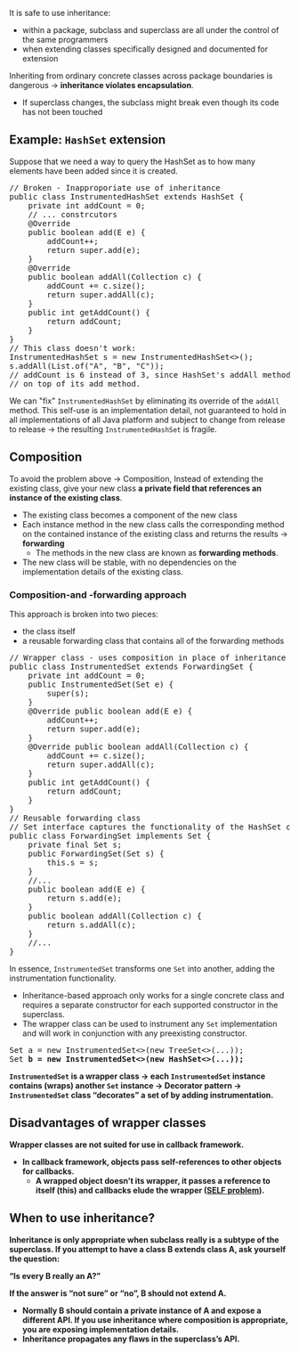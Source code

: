 It is safe to use inheritance:
* within a package, subclass and superclass are all under the control of the same programmers
* when extending classes specifically designed and documented for extension

Inheriting from ordinary concrete classes across package boundaries is dangerous → **inheritance violates encapsulation**.
* If superclass changes, the subclass might break even though its code has not been touched

## Example: `HashSet` extension
Suppose that we need a way to query the HashSet as to how many elements have been added since it is created.

<pre>
// Broken - Inapproporiate use of inheritance
public class InstrumentedHashSet<E> extends HashSet<E> {
    private int addCount = 0;
    // ... constrcutors
    @Override
    public boolean add(E e) {
        addCount++;
        return super.add(e);
    }
    @Override
    public boolean addAll(Collection<? extends E> c) {
        addCount += c.size();
        return super.addAll(c);
    }
    public int getAddCount() {
        return addCount;
    }
}
// This class doesn't work:
InstrumentedHashSet<String> s = new InstrumentedHashSet<>();
s.addAll(List.of("A", "B", "C"));
// addCount is 6 instead of 3, since HashSet's addAll method is implemented
// on top of its add method.
</pre>

We can "fix" `InstrumentedHashSet` by eliminating its override of the `addAll` method. This self-use is an implementation detail, not guaranteed to hold in all implementations of all Java platform and subject to change from release to release → the resulting `InstrumentedHashSet` is fragile.

## Composition
To avoid the problem above → Composition, Instead of extending the existing class, give your new class **a private field that references an instance of the existing class**.
* The existing class becomes a component of the new class
* Each instance method in the new class calls the corresponding method on the contained instance of the existing class and returns the results → **forwarding**
  * The methods in the new class are known as **forwarding methods**.
* The new class will be stable, with no dependencies on the implementation details of the existing class.

### Composition-and -forwarding approach
This approach is broken into two pieces:
* the class itself
* a reusable forwarding class that contains all of the forwarding methods

<pre>
// Wrapper class - uses composition in place of inheritance
public class InstrumentedSet<E> extends ForwardingSet<E> {
    private int addCount = 0;
    public InstrumentedSet(Set<E> e) {
        super(s);
    }
    @Override public boolean add(E e) {
        addCount++;
        return super.add(e);
    }
    @Override public boolean addAll(Collection<? extends E> c) {
        addCount += c.size();
        return super.addAll(c);
    }
    public int getAddCount() {
        return addCount;
    }
}
// Reusable forwarding class
// Set interface captures the functionality of the HashSet class.
public class ForwardingSet<E> implements Set<E> {
    private final Set<E> s;   
    public ForwardingSet(Set<E> s) {
        this.s = s;
    }
    //...
    public boolean add(E e) {
        return s.add(e);
    }
    public boolean addAll(Collection<? extends E> c) {
        return s.addAll(c);
    }
    //...
}
</pre>

In essence, `InstrumentedSet` transforms one `Set` into another, adding the instrumentation functionality.
* Inheritance-based approach only works for a single concrete class and requires a separate constructor for each supported constructor in the superclass.
* The wrapper class can be used to instrument any `Set` implementation and will work in conjunction with any preexisting constructor.

<pre>
Set<A> a = new InstrumentedSet<>(new TreeSet<>(...));
Set<B> b = new InstrumentedSet<>(new HashSet<>(...));
</pre>

`InstrumentedSet` is a wrapper class → each `InstrumentedSet` instance contains (wraps) another `Set` instance → **Decorator pattern** → `InstrumentedSet` class “decorates” a set of by adding instrumentation.

## Disadvantages of wrapper classes

Wrapper classes are not suited for use in **callback framework**.
* In callback framework, objects pass self-references to other objects for callbacks.
  * A wrapped object doesn’t its wrapper, it passes a reference to itself (this) and callbacks elude the wrapper ([SELF problem](https://stackoverflow.com/questions/28254116/wrapper-classes-are-not-suited-for-callback-frameworks)).

## When to use inheritance?
Inheritance is only appropriate when subclass really is a **subtype** of the superclass. If you attempt to have a class B extends class A, ask yourself the question:

**“Is every B really an A?”**

If the answer is “not sure” or “no”, B should not extend A.
* Normally B should contain a private instance of A and expose a different API.
If you use inheritance where composition is appropriate, you are exposing implementation details.
* **Inheritance propagates any flaws in the superclass’s API**.